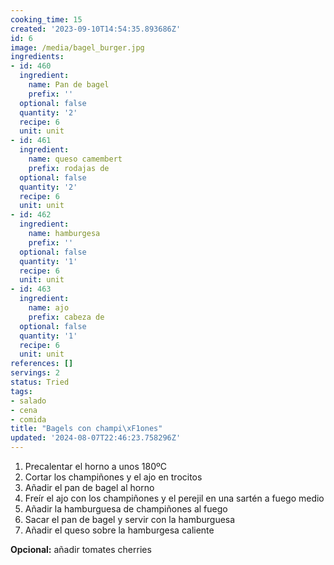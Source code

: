 ```yaml
---
cooking_time: 15
created: '2023-09-10T14:54:35.893686Z'
id: 6
image: /media/bagel_burger.jpg
ingredients:
- id: 460
  ingredient:
    name: Pan de bagel
    prefix: ''
  optional: false
  quantity: '2'
  recipe: 6
  unit: unit
- id: 461
  ingredient:
    name: queso camembert
    prefix: rodajas de
  optional: false
  quantity: '2'
  recipe: 6
  unit: unit
- id: 462
  ingredient:
    name: hamburgesa
    prefix: ''
  optional: false
  quantity: '1'
  recipe: 6
  unit: unit
- id: 463
  ingredient:
    name: ajo
    prefix: cabeza de
  optional: false
  quantity: '1'
  recipe: 6
  unit: unit
references: []
servings: 2
status: Tried
tags:
- salado
- cena
- comida
title: "Bagels con champi\xF1ones"
updated: '2024-08-07T22:46:23.758296Z'
---
```


1. Precalentar el horno a unos 180ºC
2. Cortar los champiñones y el ajo en trocitos
3. Añadir el pan de bagel al horno
3. Freír el ajo con los champiñones y el perejil en una sartén a fuego medio
4. Añadir la hamburguesa de champiñones al fuego
5. Sacar el pan de bagel y servir con la hamburguesa
6. Añadir el queso sobre la hamburgesa caliente


**Opcional:**  añadir tomates cherries

